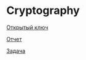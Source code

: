 # Cryptography

[Открытый ключ](0xB38AAB6930CA730E.asc)

[Отчет](Crypto_lab2_report.pdf)

[Задача](Лабораторная2_.pdf)
